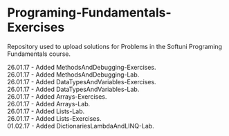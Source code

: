 # Programing-Fundamentals-Exercises

Repository used to upload solutions for Problems in the Softuni Programing Fundamentals course.

26.01.17 - Added MethodsAndDebugging-Exercises.<br />
26.01.17 - Added MethodsAndDebugging-Lab.<br />
26.01.17 - Added DataTypesAndVariables-Exercises.<br /> 
26.01.17 - Added DataTypesAndVariables-Lab.<br />
26.01.17 - Added Arrays-Exercises.<br />
26.01.17 - Added Arrays-Lab.<br />
26.01.17 - Added Lists-Lab.<br />
26.01.17 - Added Lists-Exercises.<br />
01.02.17 - Added DictionariesLambdaAndLINQ-Lab.<br />
